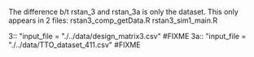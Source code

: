 The difference b/t rstan_3 and rstan_3a is only the dataset.
This only appears in 2 files: 
  rstan3_comp_getData.R
  rstan3_sim1_main.R

3::   "input_file = "./../data/design_matrix3.csv"  #FIXME 
3a::  "input_file = "./../data/TTO_dataset_411.csv"  #FIXME

